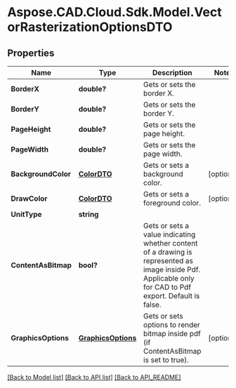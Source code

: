 # Aspose.CAD.Cloud.Sdk.Model.VectorRasterizationOptionsDTO
## Properties

Name | Type | Description | Notes
------------ | ------------- | ------------- | -------------
**BorderX** | **double?** | Gets or sets the border X. | 
**BorderY** | **double?** | Gets or sets the border Y. | 
**PageHeight** | **double?** | Gets or sets the page height. | 
**PageWidth** | **double?** | Gets or sets the page width. | 
**BackgroundColor** | [**ColorDTO**](ColorDTO.md) | Gets or sets a background color. | [optional] 
**DrawColor** | [**ColorDTO**](ColorDTO.md) | Gets or sets a foreground color. | [optional] 
**UnitType** | **string** |  | 
**ContentAsBitmap** | **bool?** | Gets or sets a value indicating whether content of a drawing is represented as image inside Pdf. Applicable only for CAD to Pdf export. Default is false. | 
**GraphicsOptions** | [**GraphicsOptions**](GraphicsOptions.md) | Gets or sets options to render bitmap inside pdf (if ContentAsBitmap is set to true). | [optional] 

[[Back to Model list]](API_README.md#documentation-for-models) [[Back to API list]](API_README.md#documentation-for-api-endpoints) [[Back to API_README]](API_README.md)

